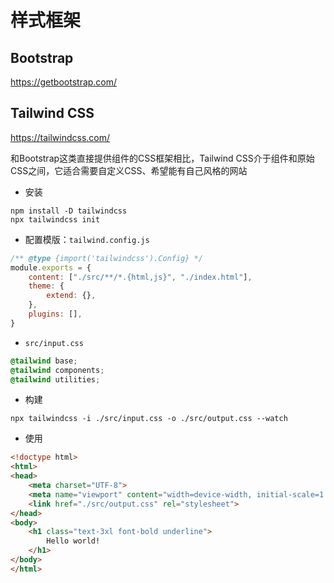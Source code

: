 # 样式框架

## Bootstrap

<https://getbootstrap.com/>

## Tailwind CSS

<https://tailwindcss.com/>

和Bootstrap这类直接提供组件的CSS框架相比，Tailwind CSS介于组件和原始CSS之间，它适合需要自定义CSS、希望能有自己风格的网站

- 安装

```shell
npm install -D tailwindcss
npx tailwindcss init
```

- 配置模版：`tailwind.config.js`

```js
/** @type {import('tailwindcss').Config} */
module.exports = {
    content: ["./src/**/*.{html,js}", "./index.html"],
    theme: {
        extend: {},
    },
    plugins: [],
}
```

- `src/input.css`

```css
@tailwind base;
@tailwind components;
@tailwind utilities;
```

- 构建

```shell
npx tailwindcss -i ./src/input.css -o ./src/output.css --watch
```

- 使用

```html
<!doctype html>
<html>
<head>
    <meta charset="UTF-8">
    <meta name="viewport" content="width=device-width, initial-scale=1.0">
    <link href="./src/output.css" rel="stylesheet">
</head>
<body>
    <h1 class="text-3xl font-bold underline">
        Hello world!
    </h1>
</body>
</html>
```
